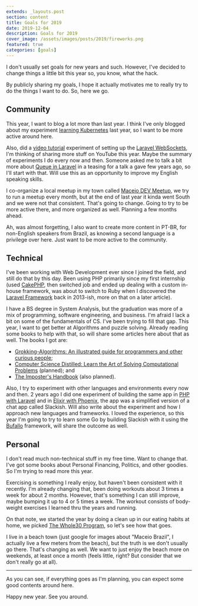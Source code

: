 ```yaml
---
extends: _layouts.post
section: content
title: Goals for 2019
date: 2019-12-04
description: Goals for 2019
cover_image: /assets/images/posts/2019/fireworks.png
featured: true
categories: [goals]
---
```


I don't usually set goals for new years and such. However, I've decided to change things a little bit this year so, you know, what the hack.

By publicly sharing my goals, I hope it actually motivates me to really try to do the things I want to do. So, here we go.

## Community

This year, I want to blog a lot more than last year. I think I've only blogged about my experiment [learning Kubernetes](https://madewithlove.be/kubernetes-101-the-basics/) last year, so I want to be more active around here.

Also, did a [video tutorial](https://www.youtube.com/watch?v=GtphrhnFwZQ) experiment of setting up the [Laravel WebSockets](https://docs.beyondco.de/laravel-websockets/), I'm thinking of sharing more stuff on YouTube this year. Maybe the summary of experiments I do every now and then. Someone asked me to talk a bit more about [Queue in Laravel](https://www.youtube.com/watch?v=cJ6EwMLbt3k&t=14s) in a teasing for a talk a gave few years ago, so I'll start with that. Will use this as an opportunity to improve my English speaking skills.

I co-organize a local meetup in my town called [Maceio DEV Meetup](https://www.meetup.com/pt-BR/maceio-dev-meetup/), we try to run a meetup every month, but at the end of last year it kinda went South and we were not that consistent. That's going to change. Going to try to be more active there, and more organized as well. Planning a few months ahead.

Ah, was almost forgetting, I also want to create more content in PT-BR, for non-English speakers from Brazil, as knowing a second language is a privilege over here. Just want to be more active to the community.

## Technical

I've been working with Web Development ever since I joined the field, and still do that by this day. Been using PHP primarily since my first internship (used [CakePHP](https://cakephp.org/), then switched job and ended up dealing with a custom in-house framework, was about to switch to Ruby when I discovered the [Laravel Framework](https://laravel.com/) back in 2013-ish, more on that on a later article).

I have a BS degree in System Analysis, but the graduation was more of a mix of programming, software engineering, and business. I'm afraid I lack a bit on some of the fundamentals of CS. I've been trying to fill that gap. This year, I want to get better at Algorithms and puzzle solving. Already reading some books to help with that, so will share some articles here about that as well. The books I got are:

- [Grokking-Algorithms: An illustrated guide for programmers and other curious people](https://www.amazon.com/Grokking-Algorithms-illustrated-programmers-curious/dp/1617292230);
- [Computer Science Distilled: Learn the Art of Solving Computational Problems](https://www.amazon.com/Computer-Science-Distilled-Computational-Problems/dp/0997316020/ref=pd_lpo_sbs_14_t_0?_encoding=UTF8&psc=1&refRID=3DXBTM3RWJR4Q02JPXW6) (planned); and
- [The Imposter's Handbook](https://bigmachine.io/products/the-imposters-handbook/) (also planned).

Also, I try to experiment with other languages and environments every now and then. 2 years ago I did one experiment of building the same app in [PHP with Laravel](https://github.com/tonysm/slackish-laravel) and in [Elixir with Phoenix](https://github.com/tonysm/slackish_phoenix), the app was a simplified version of a chat app called Slackish. Will also write about the experiment and how I approach new languages and frameworks. I loved the experience, so this year I'm going to try to learn some Go by building Slackish with it using the [Bufallo](https://gobuffalo.io/en) framework, will share the outcome as well.

## Personal

I don't read much non-technical stuff in my free time. Want to change that. I've got some books about Personal Financing, Politics, and other goodies. So I'm trying to read more this year.

Exercising is something I really enjoy, but haven't been consistent with it recently. I'm already changing that, been doing workouts about 3 times a week for about 2 months. However, that's something I can still improve, maybe bumping it up to 4 or 5 times a week. The workout consists of body-weight exercises I learned thru the years and running.

On that note, we started the year by doing a clean up in our eating habits at home, we picked [The Whole30 Program](https://whole30.com/), so let's see how that goes.

I live in a beach town (just google for images about "Maceio Brazil", I actually live a few meters from the beach), but the truth is we don't usually go there. That's changing as well. We want to just enjoy the beach more on weekends, at least once a month (feels little, right? But consider that we don't really go at all).

---

As you can see, if everything goes as I'm planning, you can expect some good contents around here.

Happy new year. See you around.
